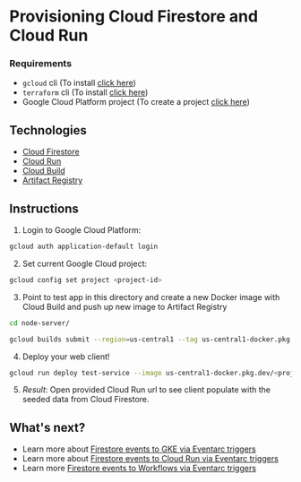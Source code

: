 # Provisioning Cloud Firestore and Cloud Run

### Requirements

- `gcloud` cli (To install [click here](https://cloud.google.com/sdk/docs/install))
- `terraform` cli (To install [click here](https://developer.hashicorp.com/terraform/tutorials/gcp-get-started/install-cli))
- Google Cloud Platform project (To create a project [click here](https://cloud.google.com/resource-manager/docs/creating-managing-projects#gcloud))

## Technologies

- [Cloud Firestore](https://firebase.google.com/docs/firestore)
- [Cloud Run](https://cloud.google.com/run)
- [Cloud Build](https://cloud.google.com/build)
- [Artifact Registry](https://cloud.google.com/artifact-registry)

## Instructions

1. Login to Google Cloud Platform:

```bash
gcloud auth application-default login
```

2. Set current Google Cloud project:

```bash
gcloud config set project <project-id>
```

3. Point to test app in this directory and create a new Docker image with Cloud Build and push up new image to Artifact Registry

```bash
cd node-server/

gcloud builds submit --region=us-central1 --tag us-central1-docker.pkg.dev/<project-id>/test-repo/image:tag1 .
```

4. Deploy your web client!

```bash
gcloud run deploy test-service --image us-central1-docker.pkg.dev/<project-id>/test-repo/image:tag1
```

5. _Result_: Open provided Cloud Run url to see client populate with the seeded data from Cloud Firestore.

## What's next?

- Learn more about [Firestore events to GKE via Eventarc triggers](https://cloud.google.com/eventarc/docs/gke/route-trigger-cloud-firestore)
- Learn more about [Firestore events to Cloud Run via Eventarc triggers](https://cloud.google.com/eventarc/docs/run/route-trigger-cloud-firestore)
- Learn more [Firestore events to Workflows via Eventarc triggers](https://cloud.google.com/eventarc/docs/workflows/route-trigger-cloud-firestore)
